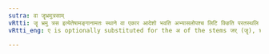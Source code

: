 ```yaml
---
sutra: वा जॄभ्रमुत्रसाम्
vRtti: जॄ भ्रमु त्रस इत्येतेषामङ्गानामतः स्थाने वा एकार आदेशो भवति अभ्यासलोपश्च लिटि क्ङिति परतस्थलि च सेटि ॥
vRtti_eng: ए is optionally substituted for the अ of the stems जर् (जॄ), भ्रम्, and त्रस्, and the reduplicate is thereby elided, before the affixes of the Perfect having an indicatory क् (or ङ्), as well as before the थल् with the augment इट् ॥

---
```

